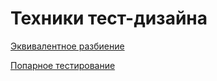 # Техники тест-дизайна  
[Эквивалентное разбиение](https://docs.google.com/spreadsheets/d/1CxuprFfYJgpVZ2Rx4c_Zbv3GTuS-p66ukEYZYbatHOg/edit?usp=sharing)  

[Попарное тестирование](https://docs.google.com/spreadsheets/d/1ynOdjIls0H5Lz5UO9IvKA_c7ytv7XOjnlCj_CZedKgE/edit?usp=sharing)
